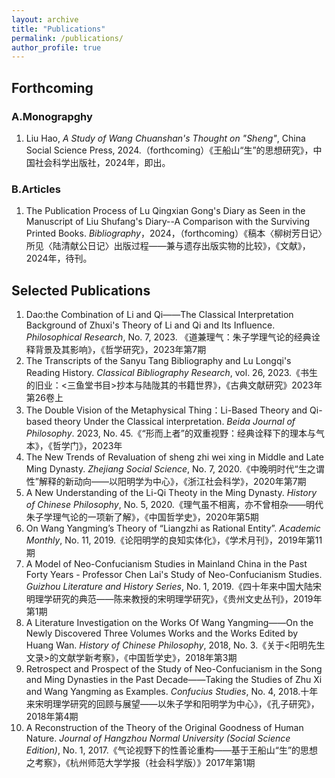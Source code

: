```yaml
---
layout: archive
title: "Publications"
permalink: /publications/
author_profile: true
---
```


## Forthcoming
### A.Monograpghy
1. Liu Hao, *A Study of Wang Chuanshan's Thought on "Sheng"*, China Social Science Press, 2024.（forthcoming）《王船山“生”的思想研究》，中国社会科学出版社，2024年，即出。
### B.Articles
1. The Publication Process of Lu Qingxian Gong's Diary as Seen in the Manuscript of Liu Shufang's Diary--A Comparison with the Surviving Printed Books. *Bibliography*，2024，（forthcoming）《稿本〈柳树芳日记〉所见〈陆清献公日记〉出版过程——兼与遗存出版实物的比较》，《文献》，2024年，待刊。
## Selected Publications
1. Dao:the Combination of Li and Qi——The Classical Interpretation Background of Zhuxi's Theory of Li and Qi and Its Influence. *Philosophical Research*, No. 7, 2023. 《道兼理气：朱子学理气论的经典诠释背景及其影响》，《哲学研究》，2023年第7期
2. The Transcripts of the Sanyu Tang Bibliography and Lu Longqi's Reading History. *Classical Bibliography Research*, vol. 26, 2023.《书生的旧业：<三鱼堂书目>抄本与陆陇其的书籍世界》，《古典文献研究》2023年第26卷上
3. The Double Vision of the Metaphysical Thing：Li-Based Theory and Qi-based theory Under the Classical interpretation. *Beida Journal of Philosophy*. 2023, No. 45.《“形而上者”的双重视野：经典诠释下的理本与气本》，《哲学门》，2023年
4. The New Trends of Revaluation of sheng zhi wei xing in Middle and Late Ming Dynasty. *Zhejiang Social Science*, No. 7, 2020.《中晚明时代“生之谓性”解释的新动向——以阳明学为中心》，《浙江社会科学》，2020年第7期
5. A New Understanding of the Li-Qi Theoty in the Ming Dynasty. *History of Chinese Philosophy*, No. 5, 2020.《理气虽不相离，亦不曾相杂——明代朱子学理气论的一项新了解》，《中国哲学史》，2020年第5期
6. On Wang Yangming’s Theory of “Liangzhi as Rational Entity”. *Academic Monthly*, No. 11, 2019.《论阳明学的良知实体化》，《学术月刊》，2019年第11期
7. A Model of Neo-Confucianism Studies in Mainland China in the Past Forty Years - Professor Chen Lai's Study of Neo-Confucianism Studies. *Guizhou Literature and History Series*, No. 1, 2019.《四十年来中国大陆宋明理学研究的典范——陈来教授的宋明理学研究》，《贵州文史丛刊》，2019年第1期
8. A Literature Investigation on the Works Of Wang Yangming——On the Newly Discovered Three Volumes Works and the Works Edited by Huang Wan. *History of Chinese Philosophy*, 2018, No. 3.《关于<阳明先生文录>的文献学新考察》，《中国哲学史》，2018年第3期
9.  Retrospect and Prospect of the Study of Neo-Confucianism in the Song and Ming Dynasties in the Past Decade——Taking the Studies of Zhu Xi and Wang Yangming as Examples. *Confucius Studies*, No. 4, 2018.十年来宋明理学研究的回顾与展望——以朱子学和阳明学为中心》，《孔子研究》，2018年第4期
10.	A Reconstruction of the Theory of the Original Goodness of Human Nature. *Journal of Hangzhou Normal University (Social Science Edition)*, No. 1, 2017.《气论视野下的性善论重构——基于王船山“生”的思想之考察》，《杭州师范大学学报（社会科学版）》2017年第1期


